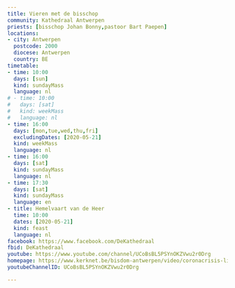 ```yaml
---
title: Vieren met de bisschop
community: Kathedraal Antwerpen
priests: [bisschop Johan Bonny,pastoor Bart Paepen]
locations:
- city: Antwerpen
  postcode: 2000
  diocese: Antwerpen
  country: BE
timetable:
- time: 10:00
  days: [sun]
  kind: sundayMass
  language: nl
# - time: 10:00
#   days: [sat]
#   kind: weekMass
#   language: nl
- time: 16:00
  days: [mon,tue,wed,thu,fri]
  excludingDates: [2020-05-21]
  kind: weekMass
  language: nl
- time: 16:00
  days: [sat]
  kind: sundayMass
  language: nl
- time: 17:30
  days: [sat]
  kind: sundayMass
  language: en  
- title: Hemelvaart van de Heer
  time: 10:00
  dates: [2020-05-21]
  kind: feast
  language: nl  
facebook: https://www.facebook.com/DeKathedraal
fbid: DeKathedraal
youtube: https://www.youtube.com/channel/UCoBsBL5PSYnOKZVwu2r0Drg
homepage: https://www.kerknet.be/bisdom-antwerpen/video/coronacrisis-liturgisch-en-bezinnend-aanbod-online
youtubeChannelID: UCoBsBL5PSYnOKZVwu2r0Drg

---
```

